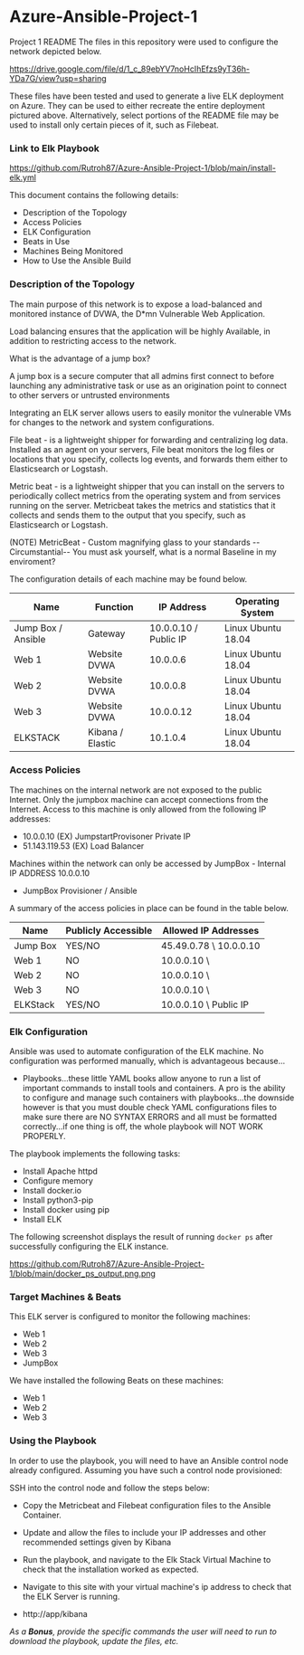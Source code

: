# Azure-Ansible-Project-1
Project 1 README 
The files in this repository were used to configure the network depicted below.

https://drive.google.com/file/d/1_c_89ebYV7noHcIhEfzs9yT36h-YDa7G/view?usp=sharing

These files have been tested and used to generate a live ELK deployment on Azure. They can be used to either recreate the entire deployment pictured above. Alternatively, select portions of the README file may be used to install only certain pieces of it, such as Filebeat.

### Link to Elk Playbook
https://github.com/Rutroh87/Azure-Ansible-Project-1/blob/main/install-elk.yml

This document contains the following details:
- Description of the Topology
- Access Policies
- ELK Configuration
- Beats in Use
- Machines Being Monitored
- How to Use the Ansible Build


### Description of the Topology

The main purpose of this network is to expose a load-balanced and monitored instance of DVWA, the D*mn Vulnerable Web Application.

Load balancing ensures that the application will be highly Available, in addition to restricting access to the network.

 What is the advantage of a jump box?
 
A jump box is a secure computer that all admins first connect to before launching any administrative task or use as an origination point to connect to other servers or untrusted environments

Integrating an ELK server allows users to easily monitor the vulnerable VMs for changes to the network and system configurations.

File beat - is a lightweight shipper for forwarding and centralizing log data. Installed as an agent on your servers, File beat monitors the log files or locations that you specify, collects log events, and forwards them either to Elasticsearch or Logstash.

Metric beat - is a lightweight shipper that you can install on the servers to periodically collect metrics from the operating system and from services running on the server. Metricbeat takes the metrics and statistics that it collects and sends them to the output that you specify, such as Elasticsearch or Logstash.

(NOTE) 
MetricBeat - Custom magnifying glass to your standards -- Circumstantial-- You must ask yourself, what is a normal Baseline in my enviroment?

The configuration details of each machine may be found below.

| Name     | Function          |IP Address |        Operating System        |
|----------|-------------------|-----------|--------------------------------|
| Jump Box / Ansible | Gateway |10.0.0.10 / Public IP| Linux Ubuntu 18.04   |
| Web 1    | Website DVWA      |10.0.0.6   |       Linux Ubuntu  18.04      |
| Web 2    | Website DVWA      |10.0.0.8   |       Linux Ubuntu  18.04      |                  
| Web 3    | Website DVWA      |10.0.0.12  |       Linux Ubuntu  18.04      |         
| ELKSTACK | Kibana / Elastic  |10.1.0.4   |       Linux Ubuntu  18.04      |

### Access Policies

The machines on the internal network are not exposed to the public Internet. 
Only the jumpbox machine can accept connections from the Internet. Access to this machine is only allowed from the following IP addresses:

- 10.0.0.10 (EX) JumpstartProvisoner Private IP
- 51.143.119.53 (EX) Load Balancer 

Machines within the network can only be accessed by JumpBox - Internal IP ADDRESS 10.0.0.10 

- JumpBox Provisioner / Ansible 

A summary of the access policies in place can be found in the table below.

| Name     | Publicly Accessible | Allowed IP Addresses       |
|----------|---------------------|----------------------------|
| Jump Box |   YES/NO            | 45.49.0.78 \ 10.0.0.10     |
| Web 1    |   NO                | 10.0.0.10  \               |
| Web 2    |   NO                | 10.0.0.10  \               |
| Web 3    |   NO                | 10.0.0.10  \               | 
| ELKStack |   YES/NO            | 10.0.0.10  \ Public IP     |


### Elk Configuration

Ansible was used to automate configuration of the ELK machine. No configuration was performed manually, which is advantageous because...

- Playbooks...these little YAML books allow anyone to run a list of important commands to install tools and containers. A pro is the ability to configure and manage such containers with playbooks...the downside however is that you must double check YAML configurations files to make sure there are NO SYNTAX ERRORS and all must be formatted correctly...if one thing is off, the whole playbook will NOT WORK PROPERLY.  

The playbook implements the following tasks:

- Install Apache httpd
- Configure memory
- Install docker.io 
- Install python3-pip
- Install docker using pip
- Install ELK

The following screenshot displays the result of running `docker ps` after successfully configuring the ELK instance.

https://github.com/Rutroh87/Azure-Ansible-Project-1/blob/main/docker_ps_output.png.png


### Target Machines & Beats
This ELK server is configured to monitor the following machines:

- Web 1
- Web 2
- Web 3
- JumpBox

We have installed the following Beats on these machines:

- Web 1 
- Web 2
- Web 3

### Using the Playbook
In order to use the playbook, you will need to have an Ansible control node already configured. Assuming you have such a control node provisioned: 

SSH into the control node and follow the steps below:

- Copy the Metricbeat and Filebeat configuration files to the Ansible Container.

- Update and allow the files to include your IP addresses and other recommended settings given by Kibana 

- Run the playbook, and navigate to the Elk Stack Virtual Machine to check that the installation worked as expected.

- Navigate to this site with your virtual machine's ip address to check that the ELK Server is running.

- http:/<your ip>/app/kibana 

_As a **Bonus**, provide the specific commands the user will need to run to download the playbook, update the files, etc._
